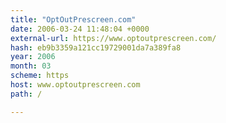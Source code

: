 ```yaml
---
title: "OptOutPrescreen.com"
date: 2006-03-24 11:48:04 +0000
external-url: https://www.optoutprescreen.com/
hash: eb9b3359a121cc19729001da7a389fa8
year: 2006
month: 03
scheme: https
host: www.optoutprescreen.com
path: /

---
```



